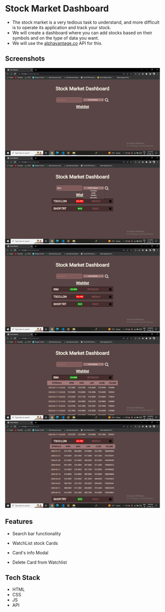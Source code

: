 # Stock Market Dashboard
- The stock market is a very tedious task to understand, and more difficult is to operate its application and track your stock.
- We will create a dashboard where you can add stocks based on their symbols and on the type of data you want.
- We will use the [alphavantage.co](https://www.alphavantage.co/) API for this.

## Screenshots

![](/screenshorts/Screenshot%20(28).png)
![](/screenshorts/Screenshot%20(34).png)
![](/screenshorts/Screenshot%20(29).png)
![](/screenshorts/Screenshot%20(30).png)
![](/screenshorts/Screenshot%20(32).png)

## Features
* Search bar functionality

* WatchList stock Cards

* Card's info Modal

* Delete Card from Watchlist

## Tech Stack
- HTML
- CSS
- JS
- API